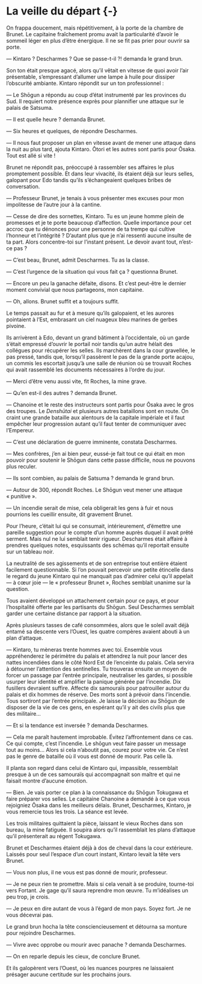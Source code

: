 # La veille du départ {-} 

On frappa doucement, mais répétitivement, à la porte de la chambre de Brunet.
Le capitaine fraîchement promu avait la particularité d’avoir le sommeil léger
en plus d’être énergique. Il ne se fit pas prier pour ouvrir sa porte.

— Kintaro ? Descharmes ? Que se passe-t-il ?! demanda le grand brun.

Son ton était presque agacé, alors qu’il vêtait en vitesse de quoi avoir l’air
présentable, s’empressant d’allumer une lampe à huile pour dissiper l’obscurité
ambiante. Kintaro répondit sur un ton professionnel :

— Le Shōgun a répondu au coup d’état instrumenté par les provinces du Sud. Il
requiert notre présence exprès pour plannifier une attaque sur le palais de
Satsuma.

— Il est quelle heure ? demanda Brunet.

— Six heures et quelques, de répondre Descharmes.

— Il nous faut proposer un plan en vitesse avant de mener une attaque dans la
nuit au plus tard, ajouta Kintaro. Ōtori et les autres sont partis pour Ōsaka.
Tout est allé si vite !

Brunet ne répondit pas, préoccupé à rassembler ses affaires le plus promptement
possible. Et dans leur vivacité, ils étaient déjà sur leurs selles, galopant
pour Edo tandis qu’ils s’échangeaient quelques bribes de conversation.

— Professeur Brunet, je tenais à vous présenter mes excuses pour mon
impolitesse de l’autre jour à la cantine.

— Cesse de dire des sornettes, Kintaro. Tu es un jeune homme plein de promesses
et je te porte beaucoup d’affection. Quelle importance pour cet accroc que tu
dénonces pour une personne de ta trempe qui cultive l’honneur et l’intégrité ?
D’autant plus que je n’ai ressenti aucune insulte de ta part. Alors
concentre-toi sur l’instant présent. Le devoir avant tout, n’est-ce pas ?

— C’est beau, Brunet, admit Descharmes. Tu as la classe.

— C’est l’urgence de la situation qui vous fait ça ? questionna Brunet.

— Encore un peu la ganache défaite, disons. Et c’est peut-être le dernier
moment convivial que nous partageons, mon capitaine.

— Oh, allons. Brunet suffit et a toujours suffit.

Le temps passait au fur et à mesure qu’ils galopaient, et les aurores
pointaient à l’Est, embrasant un ciel nuageux bleu marines de gerbes pivoine.

Ils arrivèrent à Edo, devant un grand bâtiment à l’occidentale, où un garde
s’était empressé d’ouvrir le portail noir tandis qu’un autre hélait des
collégues pour récupérer les selles. Ils marchèrent dans la cour gravellée,
le pas pressé, tandis que, lorsqu’il passèrent le pas de la grande porte
acajou, un commis les escortait jusqu’à une salle de réunion où se trouvait
Roches qui avait rassemblé les documents nécessaires à l’ordre du jour.

— Merci d’être venu aussi vite, fit Roches, la mine grave.

— Qu’en est-il des autres ? demanda Brunet.

— Chanoine et le reste des instructeurs sont partis pour Ōsaka avec le gros
des troupes. Le *Denshūtai* et plusieurs autres bataillons sont en route. On
craint une grande bataille aux alentours de la capitale impériale et il
faut empêcher leur progression autant qu’il faut tenter de communiquer avec
l’Empereur.

— C’est une déclaration de guerre imminente, constata Descharmes.

— Mes confrères, j’en ai bien peur, eussé-je fait tout ce qui était en mon
pouvoir pour soutenir le Shōgun dans cette passe difficile, nous ne pouvons
plus reculer.

— Ils sont combien, au palais de Satsuma ? demanda le grand brun.

— Autour de 300, répondit Roches. Le Shōgun veut mener une attaque
« punitive ».

— Un incendie serait de mise, cela obligerait les gens à fuir et nous pourrions
les cueillir ensuite, dit gravement Brunet.

Pour l’heure, c’était lui qui se consumait, intérieurement, d’émettre une
pareille suggestion pour le compte d’un homme auprès duquel il avait prêté
serment. Mais nul ne lui semblait tenir rigueur. Descharmes était affairé à
prendres quelques notes, esquissants des schémas qu’il reportait ensuite sur
un tableau noir.

La neutralité de ses agissements et de son entreprise tout entière étaient
facilement questionnable. Si l’on pouvait percevoir une petite étincelle dans
le regard du jeune Kintaro qui ne manquait pas d’admirer celui qu’il appelait
— à cœur joie — le « professeur Brunet », Roches semblait unanime sur la
question.

Tous avaient développé un attachement certain pour ce pays, et pour
l’hospitalité offerte par les partisants du Shōgun. Seul Descharmes semblait
garder une certaine distance par rapport à la situation.

Après plusieurs tasses de café consommées, alors que le soleil avait déjà
entamé sa descente vers l’Ouest, les quatre compères avaient abouti à un plan
d’attaque.

— Kintaro, tu mèneras trente hommes avec toi. Ensemble vous appréhenderez le
périmètre du palais et attendrez la nuit pour lancer des nattes incendiées dans
le côté Nord Est de l’enceinte du palais. Cela servira à détourner l’attention
des sentinelles. Tu trouveras ensuite un moyen de forcer un passage par
l’entrée principale, neutraliser les gardes, si possible usurper leur identité
et amplifier la panique générée par l’incendie. Dix fusillers devraient
suffire. Affecte dix samouraïs pour patrouiller autour du palais et dix hommes
de réserve. Des morts sont à prévoir dans l’incendie. Tous sortiront par
l’entrée principale. Je laisse la décision au Shōgun de disposer de la vie de
ces gens, en espérant qu’il y ait des civils plus que des militaire…

— Et si la tendance est inversée ? demanda Descharmes.

— Cela me paraît hautement improbable. Évitez l’affrontement dans ce cas. Ce
qui compte, c’est l’incendie. Le shōgun veut faire passer un message tout au
moins… Alors si cela n’aboutit pas, courez pour votre vie. Ce n’est pas le
genre de bataille où il vous est donné de mourir. Pas celle là.

Il planta son regard dans celui de Kintaro qui, impassible, ressemblait presque
à un de ces samouraïs qui accompagnait son maître et qui ne faisait montre
d’aucune émotion.

— Bien. Je vais porter ce plan à la connaissance du Shōgun Tokugawa et faire
préparer vos selles. Le capitaine Chanoine a demandé à ce que vous rejoigniez
Ōsaka dans les meilleurs délais. Brunet, Descharmes, Kintaro, je vous remercie
tous les trois. La séance est levée.

Les trois militaires quittaient la pièce, laissant le vieux Roches dans son
bureau, la mine fatiguée. Il soupira alors qu’il rassemblait les plans
d’attaque qu’il présenterait au régent Tokugawa.

Brunet et Descharmes étaient déjà à dos de cheval dans la cour extérieure.
Laissés pour seul l’espace d’un court instant, Kintaro levait la tête vers
Brunet.

— Vous non plus, il ne vous est pas donné de mourir, professeur.

— Je ne peux rien te promettre. Mais si cela venait à se produire, tourne-toi
vers Fortant. Je gage qu’il saura reprendre mon œuvre. Tu m’idéalises un peu
trop, je crois.

— Je peux en dire autant de vous à l’égard de mon pays. Soyez fort. Je ne vous
décevrai pas.

Le grand brun hocha la tête consciencieusement et détourna sa monture pour
rejoindre Descharmes.

— Vivre avec opprobe ou mourir avec panache ? demanda Descharmes.

— On en reparle depuis les cieux, de conclure Brunet.

Et ils galopèrent vers l’Ouest, où les nuances pourpres ne laissaient présager
aucune certitude sur les prochains jours.

